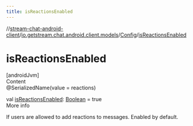 ```yaml
---
title: isReactionsEnabled
---
```

//[stream-chat-android-client](../../../index.md)/[io.getstream.chat.android.client.models](../index.md)/[Config](index.md)/[isReactionsEnabled](isReactionsEnabled.md)



# isReactionsEnabled  
[androidJvm]  
Content  
@SerializedName(value = reactions)  
  
val [isReactionsEnabled](isReactionsEnabled.md): [Boolean](https://kotlinlang.org/api/latest/jvm/stdlib/kotlin/-boolean/index.html) = true  
More info  


If users are allowed to add reactions to messages. Enabled by default.

  



